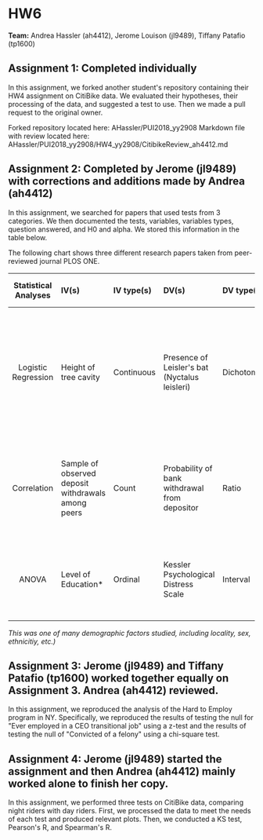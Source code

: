 # HW6

**Team:** Andrea Hassler (ah4412), Jerome Louison (jl9489), Tiffany Patafio (tp1600)

## Assignment 1: Completed individually
In this assignment, we forked another student's repository containing their HW4 assignment on CitiBike data. We evaluated their hypotheses, their processing of the data, and suggested a test to use. Then we made a pull request to the original owner.

Forked repository located here: AHassler/PUI2018_yy2908
Markdown file with review located here: AHassler/PUI2018_yy2908/HW4_yy2908/CitibikeReview_ah4412.md

## Assignment 2: Completed by Jerome (jl9489) with corrections and additions made by Andrea (ah4412)
In this assignment, we searched for papers that used tests from 3 categories. We then documented the tests, variables, variables types, question answered, and H0 and alpha. We stored this information in the table below.



The following chart shows three different research papers taken from peer-reviewed journal PLOS ONE.

| **Statistical Analyses**	|  **IV(s)**  |  **IV type(s)** |  **DV(s)**  |  **DV type(s)**  |  **Control Var** | **Control Var type**  | **Question to be answered** | **_H0_** | **alpha** | **link to paper**| 
|:----------:|:----------|:------------|:-------------|:-------------|:------------|:------------- |:------------------|:----:|:-------:|:-------|
| Logistic Regression	| Height of tree cavity	| Continuous |	Presence of Leisler's bat (Nyctalus leisleri) |	Dichotomous |	N/A |	N/A	| What is the odds probability of Leisler's bat presence as tree cavity height changes? |	The ratio of occupied to non-occupied cavities is the same or decreases with a decrease in cavity height |	0.05	| https://journals.plos.org/plosone/article/file?id=10.1371/journal.pone.0200742&type=printable
Correlation	| Sample of observed deposit withdrawals among peers	| Count	| Probability of bank withdrawal from depositor	| Ratio	| N/A |	N/A	| Does a decrease in the correlation between sample of withdrawals decrease the probability of a bank run? |	N/A |	N/A	| https://journals.plos.org/plosone/article/file?id=10.1371/journal.pone.0147268&type=printable
ANOVA	| Level of Education*	| Ordinal	| Kessler Psychological Distress Scale	| Interval	| N/A	| N/A	| Bivariate relationship between demographic factors and feeling of psychological distress	| N/A	| N/A	| https://journals.plos.org/plosone/article/file?id=10.1371/journal.pone.0202818&type=printable

*This was one of many demographic factors studied, including locality, sex, ethnicitiy, etc.)*


## Assignment 3: Jerome (jl9489) and Tiffany Patafio (tp1600) worked together equally on Assignment 3. Andrea (ah4412) reviewed.

In this assignment, we reproduced the analysis of the Hard to Employ program in NY. Specifically, we reproduced the results of testing the null for "Ever employed in a CEO transitional job" using a z-test and the results of testing the null of "Convicted of a felony" using a chi-square test.


## Assignment 4: Jerome (jl9489) started the assignment and then Andrea (ah4412) mainly worked alone to finish her copy.
In this assignment, we performed three tests on CitiBike data, comparing night riders with day riders. First, we processed the data to meet the needs of each test and produced relevant plots. Then, we conducted a KS test, Pearson's R, and Spearman's R.





